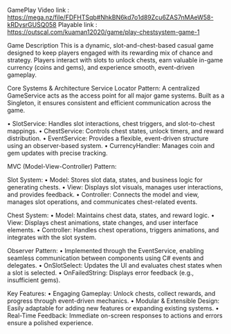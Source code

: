 GamePlay Video link : https://mega.nz/file/FDFHTSqb#NhkBN6kd7o1d89Zcu6ZAS7nMAeW58-kRDysrGUSQ058
Playable link : https://outscal.com/kuaman12020/game/play-chestsystem-game-1

Game Description
This is a dynamic, slot-and-chest-based casual game designed to keep players engaged with its rewarding mix of chance and strategy. Players interact with slots to unlock chests, earn valuable in-game currency (coins and gems), and experience smooth, event-driven gameplay.

Core Systems & Architecture
Service Locator Pattern:
A centralized GameService acts as the access point for all major game systems. Built as a Singleton, it ensures consistent and efficient communication across the game.

• SlotService: Handles slot interactions, chest triggers, and slot-to-chest mappings.
• ChestService: Controls chest states, unlock timers, and reward distribution.
• EventService: Provides a flexible, event-driven structure using an observer-based system.
• CurrencyHandler: Manages coin and gem updates with precise tracking.

MVC (Model-View-Controller) Pattern:

Slot System:
• Model: Stores slot data, states, and business logic for generating chests.
• View: Displays slot visuals, manages user interactions, and provides feedback.
• Controller: Connects the model and view, manages slot operations, and communicates chest-related events.

Chest System:
• Model: Maintains chest data, states, and reward logic.
• View: Displays chest animations, state changes, and user interface elements.
• Controller: Handles chest operations, triggers animations, and integrates with the slot system.

Observer Pattern:
• Implemented through the EventService, enabling seamless communication between components using C# events and delegates.
• OnSlotSelect: Updates the UI and evaluates chest states when a slot is selected.
• OnFailedString: Displays error feedback (e.g., insufficient gems).

Key Features:
• Engaging Gameplay: Unlock chests, collect rewards, and progress through event-driven mechanics.
• Modular & Extensible Design: Easily adaptable for adding new features or expanding existing systems.
• Real-Time Feedback: Immediate on-screen responses to actions and errors ensure a polished experience.
